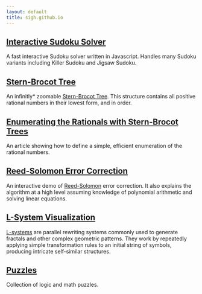 ```yaml
---
layout: default
title: sigh.github.io
---
```


## [Interactive Sudoku Solver](https://sigh.github.io/Interactive-Sudoku-Solver)

A fast interactive Sudoku solver written in Javascript.
Handles many Sudoku variants including Killer Sudoku and Jigsaw Sudoku.

## [Stern-Brocot Tree](https://sigh.github.io/Stern-Brocot-Tree/)

An infinitly\* zoomable
[Stern-Brocot Tree](https://en.wikipedia.org/wiki/Stern%E2%80%93Brocot_tree).
This structure contains all positive rational numbers in their lowest form,
and in order.

## [Enumerating the Rationals with Stern-Brocot Trees](https://sigh.github.io/Stern-Brocot-Tree/enumerate)

An article showing how to define a simple, efficient enumeration of the rational
numbers.

## [Reed-Solomon Error Correction](https://sigh.github.io/reed-solomon)

An interactive demo of
[Reed-Solomon](https://en.wikipedia.org/wiki/Reed%E2%80%93Solomon_error_correction)
error correction.
It also explains the algorithm at a high level assuming knowledge of polynomial
arithmetic and solving linear equations.

## [L-System Visualization](https://sigh.github.io/L-System)

[L-systems](https://en.wikipedia.org/wiki/L-system) are parallel rewriting
systems commonly used to generate fractals and other complex geometric patterns.
They work by repeatedly applying simple transformation rules to an initial
string of symbols, producing intricate self-similar structures.

## [Puzzles](https://sigh.github.io/puzzles)

Collection of logic and math puzzles.
